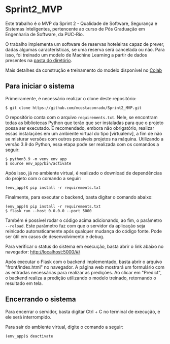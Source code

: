 # Sprint2_MVP

Este trabalho é o MVP da Sprint 2 - Qualidade de Software, Segurança e Sistemas Inteligentes, pertencente ao curso de Pós Graduação em Engenharia de Software, da PUC-Rio.

O trabalho implementa um software de reservas hoteleiras capaz de prever, dadas algumas características, se uma reserva será cancelada ou não. Para isso, foi treinado um modelo de Machine Learning a partir de dados presentes na [pasta do diretório](https://github.com/mcostaconrado/Sprint2_MVP/tree/main/api/database/). 

Mais detalhes da construção e treinamento do modelo disponível no [Colab](https://colab.research.google.com/drive/1KCSItcGmaXr1hT8MltAaF6WcOu96xu9v#scrollTo=JAIp6d9w5QG8)


## Para iniciar o sistema

Primeiramente, é necessário realizar o clone deste repositório:

```
$ git clone https://github.com/mcostaconrado/Sprint2_MVP.git
```

O repositório conta com o arquivo `requirements.txt`. Nele, se encontram todas as bibliotecas Python que terão que ser instaladas para que o projeto possa ser executado.
É recomendado, embora não obrigatório, realizar essas instalações em um ambiente virtual do tipo [virtualenv], a fim de não se misturar versões com outros possíveis projetos na máquina. Utilizando a versão 3.9 do Python, essa etapa pode ser realizada com os comandos a seguir:

```
$ python3.9 -m venv env_app
$ source env_app/bin/activate
```

Após isso, já no ambiente virtual, é realizado o download de dependências do projeto com o comando a seguir:

```
(env_app)$ pip install -r requirements.txt
```

Finalmente, para executar o backend, basta digitar o comando abaixo:

```
(env_app)$ pip install -r requirements.txt
$ flask run --host 0.0.0.0 --port 5000
```

Também é possível rodar o código acima adicionando, ao fim, o parâmetro `--reload`. Este parâmetro faz com que o servidor da aplicação seja reinicado automaticamente após qualquer mudança do código fonte. Pode ser útil em casos de desenvolvimento e debug.

Para verificar o status do sistema em execução, basta abrir o link abaixo no navegador:
[http://localhost:5000/#/](http://localhost:5000/#/)

Após executar o Flask com o backend implementado, basta abrir o arquivo "front/index.html" no navegador. A página web mostrará um formulário com as entradas necessárias para realizar as predições. Ao clicar em "Predict", o backend realiza a predição utilizando o modelo treinado, retornando o resultado em tela.


## Encerrando o sistema

Para encerrar o servidor, basta digitar Ctrl + C no terminal de execução, e ele será interrompido.

Para sair do ambiente virtual, digite o comando a seguir:
```
(env_app)$ deactivate
```